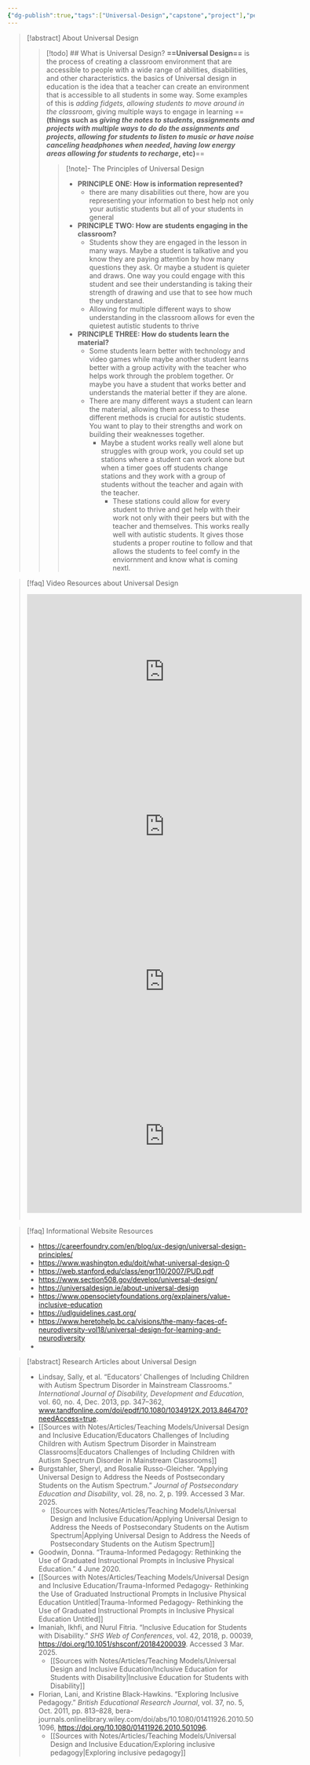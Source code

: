 ```yaml
---
{"dg-publish":true,"tags":["Universal-Design","capstone","project"],"permalink":"/teaching-methods/universal-design/","dgPassFrontmatter":true}
---
```


> [!abstract] About Universal Design
> > [!todo] ## What is Universal Design?
>  **==Universal Design==** is the process of creating a classroom environment that are accessible to people with a wide range of abilities, disabilities, and other characteristics. 
> >  the basics of Universal design in education is the idea that a teacher can create an environment that is accessible to all students in some way. Some examples of this is *adding fidgets*, *allowing students to move around in the classroom*, giving multiple ways to engage in learning ==**(things such as *giving the notes to students*, *assignments and projects with multiple ways to do do the assignments and projects*, *allowing for students to listen to music or have noise canceling headphones when needed*, *having low energy areas allowing for students to recharge*, etc)**==
> > >[!note]-  The Principles of Universal Design
> > > * **PRINCIPLE ONE: How is information represented?**
> > > 	*  there are many disabilities out there, how are you representing your information to best help not only your autistic students but all of your students in general
> > > * **PRINCIPLE TWO: How are students engaging in the classroom?**
> > > 	* Students show they are engaged in the lesson in many ways. Maybe a student is talkative and you know they are paying attention by how many questions they ask. Or maybe a student is quieter and draws. One way you could engage with this student and see their understanding is taking their strength of drawing and use that to see how much they understand. 
> > > 	* Allowing for multiple different ways to show understanding in the classroom allows for even the quietest autistic students to thrive
> > > * **PRINCIPLE THREE: How do students learn the material?**
> > > 	* Some students learn better with technology and video games while maybe another student learns better with a group activity with the teacher who helps work through the problem together. Or maybe you have a student that works better and understands the material better if they are alone. 
> > > 	* There are many different ways a student can learn the material, allowing them access to these different methods is crucial for autistic students. You want to play to their strengths and work on building their weaknesses together. 
> > > 		* Maybe a student works really well alone but struggles with group work, you could set up stations where a student can work alone but when a timer goes off students change stations and they work with a group of students without the teacher and again with the teacher. 
> > > 			* These stations could allow for every student to thrive and get help with their work not only with their peers but with the teacher and themselves. This works really well with autistic students. It gives those students a proper routine to follow and that allows the students to feel comfy in the enviornment and know what is coming nextl.
>
> > 

>[!faq] Video Resources about Universal Design
><iframe width="560" height="315" src="https://www.youtube.com/embed/NL2xPwDrGqQ?si=HGZla0hgTRbsAR4n" title="YouTube video player" frameborder="0" allow="accelerometer; autoplay; clipboard-write; encrypted-media; gyroscope; picture-in-picture; web-share" referrerpolicy="strict-origin-when-cross-origin" allowfullscreen></iframe>
> 
><iframe width="560" height="315" src="https://www.youtube.com/embed/bVdPNWMGyZY?si=FHyt1oJqW3gx1CLH" title="YouTube video player" frameborder="0" allow="accelerometer; autoplay; clipboard-write; encrypted-media; gyroscope; picture-in-picture; web-share" referrerpolicy="strict-origin-when-cross-origin" allowfullscreen></iframe>
>
><iframe width="560" height="315" src="https://www.youtube.com/embed/videoseries?si=uPTfH7T-x7DXPI6Q&amp;list=PLDD6870F2D42327F3" title="YouTube video player" frameborder="0" allow="accelerometer; autoplay; clipboard-write; encrypted-media; gyroscope; picture-in-picture; web-share" referrerpolicy="strict-origin-when-cross-origin" allowfullscreen></iframe>
>
><iframe width="560" height="315" src="https://www.youtube.com/embed/hCHTxTfkBsU?si=3RMNsMd9KA7n7f3f" title="YouTube video player" frameborder="0" allow="accelerometer; autoplay; clipboard-write; encrypted-media; gyroscope; picture-in-picture; web-share" referrerpolicy="strict-origin-when-cross-origin" allowfullscreen></iframe>
>
>![]()

> [!faq] Informational Website Resources
>* https://careerfoundry.com/en/blog/ux-design/universal-design-principles/
>* https://www.washington.edu/doit/what-universal-design-0
>* https://web.stanford.edu/class/engr110/2007/PUD.pdf
>* https://www.section508.gov/develop/universal-design/
>* https://universaldesign.ie/about-universal-design
>* https://www.opensocietyfoundations.org/explainers/value-inclusive-education
>* https://udlguidelines.cast.org/
>* https://www.heretohelp.bc.ca/visions/the-many-faces-of-neurodiversity-vol18/universal-design-for-learning-and-neurodiversity
>* 

>[!abstract] Research Articles about Universal Design
>*  Lindsay, Sally, et al. “Educators’ Challenges of Including Children with Autism Spectrum Disorder in Mainstream Classrooms.” _International Journal of Disability, Development and Education_, vol. 60, no. 4, Dec. 2013, pp. 347–362, www.tandfonline.com/doi/epdf/10.1080/1034912X.2013.846470?needAccess=true.
>	* [[Sources with Notes/Articles/Teaching Models/Universal Design and Inclusive Education/Educators Challenges of Including Children with Autism Spectrum Disorder in Mainstream Classrooms\|Educators Challenges of Including Children with Autism Spectrum Disorder in Mainstream Classrooms]]
> * Burgstahler, Sheryl, and Rosalie Russo-Gleicher. “Applying Universal Design to Address the Needs of Postsecondary Students on the Autism Spectrum.” _Journal of Postsecondary Education and Disability_, vol. 28, no. 2, p. 199. Accessed 3 Mar. 2025.
> 	* [[Sources with Notes/Articles/Teaching Models/Universal Design and Inclusive Education/Applying Universal Design to Address the Needs of  Postsecondary Students on the Autism Spectrum\|Applying Universal Design to Address the Needs of  Postsecondary Students on the Autism Spectrum]]
>*  Goodwin, Donna. “Trauma-Informed Pedagogy: Rethinking the Use of Graduated Instructional Prompts in Inclusive Physical Education.” 4 June 2020.
>	* [[Sources with Notes/Articles/Teaching Models/Universal Design and Inclusive Education/Trauma-Informed  Pedagogy- Rethinking the Use of Graduated  Instructional Prompts in Inclusive Physical  Education Untitled\|Trauma-Informed  Pedagogy- Rethinking the Use of Graduated  Instructional Prompts in Inclusive Physical  Education Untitled]]
> * Imaniah, Ikhfi, and Nurul Fitria. “Inclusive Education for Students with Disability.” _SHS Web of Conferences_, vol. 42, 2018, p. 00039, https://doi.org/10.1051/shsconf/20184200039. Accessed 3 Mar. 2025.
> 	* [[Sources with Notes/Articles/Teaching Models/Universal Design and Inclusive Education/Inclusive Education for Students with Disability\|Inclusive Education for Students with Disability]]
>  * Florian, Lani, and Kristine Black-Hawkins. “Exploring Inclusive Pedagogy.” _British Educational Research Journal_, vol. 37, no. 5, Oct. 2011, pp. 813–828, bera-journals.onlinelibrary.wiley.com/doi/abs/10.1080/01411926.2010.501096, https://doi.org/10.1080/01411926.2010.501096.
> 	 * [[Sources with Notes/Articles/Teaching Models/Universal Design and Inclusive Education/Exploring inclusive pedagogy\|Exploring inclusive pedagogy]]